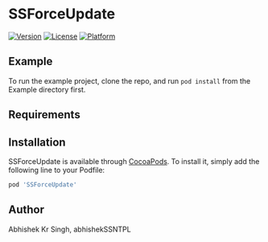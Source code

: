 # SSForceUpdate

[![Version](https://img.shields.io/cocoapods/v/SSForceUpdate.svg?style=flat)](http://cocoapods.org/pods/SSForceUpdate)
[![License](https://img.shields.io/cocoapods/l/SSForceUpdate.svg?style=flat)](http://cocoapods.org/pods/SSForceUpdate)
[![Platform](https://img.shields.io/cocoapods/p/SSForceUpdate.svg?style=flat)](http://cocoapods.org/pods/SSForceUpdate)

## Example

To run the example project, clone the repo, and run `pod install` from the Example directory first.

## Requirements

## Installation

SSForceUpdate is available through [CocoaPods](http://cocoapods.org). To install
it, simply add the following line to your Podfile:

```ruby
pod 'SSForceUpdate'
```

## Author

Abhishek Kr Singh, abhishekSSNTPL

